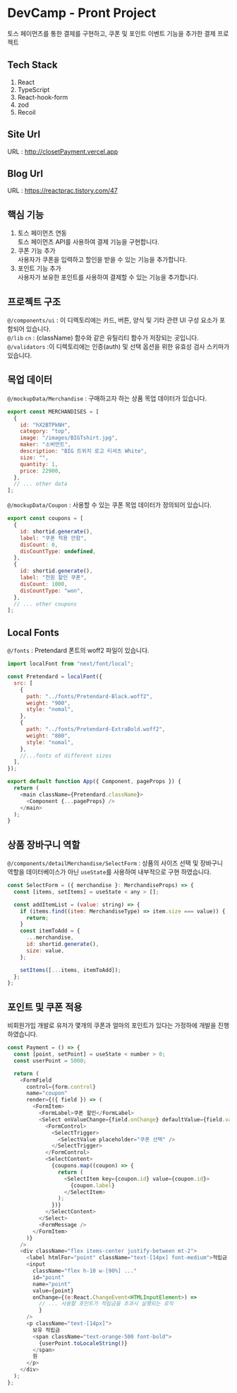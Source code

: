 # DevCamp - Pront Project

토스 페이먼츠를 통한 결제를 구현하고, 쿠폰 및 포인트 이벤트 기능을 추가한 결제 프로젝트

## Tech Stack

1. React
2. TypeScript
3. React-hook-form
4. zod
5. Recoil

## Site Url

URL : http://closetPayment.vercel.app

## Blog Url

URL : https://reactprac.tistory.com/47

## 핵심 기능

1. 토스 페이먼츠 연동<br/>
   토스 페이먼츠 API를 사용하여 결제 기능을 구현합니다.
2. 쿠폰 기능 추가<br/>
   사용자가 쿠폰을 입력하고 할인을 받을 수 있는 기능을 추가합니다.
3. 포인트 기능 추가<br/>
   사용자가 보유한 포인트를 사용하여 결제할 수 있는 기능을 추가합니다.

## 프로젝트 구조

`@/components/ui` : 이 디렉토리에는 카드, 버튼, 양식 및 기타 관련 UI 구성 요소가 포함되어 있습니다.<br>
`@/lib` `cn` : (className) 함수와 같은 유틸리티 함수가 저장되는 곳입니다.<br>
`@/validators` :이 디렉토리에는 인증(auth) 및 선택 옵션을 위한 유효성 검사 스키마가 있습니다.

## 목업 데이터

`@/mockupData/Merchandise` : 구매하고자 하는 상품 목업 데이터가 있습니다.

```js
export const MERCHANDISES = [
  {
    id: "hX2BTPkNH",
    category: "top",
    image: "/images/BIGTshirt.jpg",
    maker: "소버먼트",
    description: "BIG 트위치 로고 티셔츠 White",
    size: "",
    quantity: 1,
    price: 22900,
  },
  // ... other data
];
```

`@/mockupData/Coupon` : 사용할 수 있는 쿠폰 목업 데이터가 정의되어 있습니다.

```js
export const coupons = [
  {
    id: shortid.generate(),
    label: "쿠폰 적용 안함",
    disCount: 0,
    disCountType: undefined,
  },
  {
    id: shortid.generate(),
    label: "천원 할인 쿠폰",
    disCount: 1000,
    disCountType: "won",
  },
  // ... other coupons
];
```

## Local Fonts

`@/fonts` : Pretendard 폰트의 woff2 파일이 있습니다.

```js
import localFont from "next/font/local";

const Pretendard = localFont({
  src: [
    {
      path: "../fonts/Pretendard-Black.woff2",
      weight: "900",
      style: "nomal",
    },
    {
      path: "../fonts/Pretendard-ExtraBold.woff2",
      weight: "800",
      style: "nomal",
    },
    //...fonts of different sizes
  ],
});

export default function App({ Component, pageProps }) {
  return (
    <main className={Pretendard.className}>
      <Component {...pageProps} />
    </main>
  );
}
```

## 상품 장바구니 역할

`@/components/detailMerchandise/SelectForm` : 상품의 사이즈 선택 및 장바구니 역할을 데이터베이스가 아닌 `useState`를 사용하여 내부적으로 구현 하였습니다.

```js
const SelectForm = ({ merchandise }: MerchandiseProps) => {
  const [items, setItems] = useState < any > [];

  const addItemList = (value: string) => {
    if (items.find((item: MerchandiseType) => item.size === value)) {
      return;
    }
    const itemToAdd = {
      ...merchandise,
      id: shortid.generate(),
      size: value,
    };

    setItems([...items, itemToAdd]);
  };
};
```

## 포인트 및 쿠폰 적용

비회원가입 개발로 유저가 몇개의 쿠폰과 얼마의 포인트가 있다는 가정하에 개발을 진행 하였습니다.

```js
const Payment = () => {
  const [point, setPoint] = useState < number > 0;
  const userPoint = 5000;

  return (
    <FormField
      control={form.control}
      name="coupon"
      render={({ field }) => (
        <FormItem>
          <FormLabel>쿠폰 할인</FormLabel>
          <Select onValueChange={field.onChange} defaultValue={field.value}>
            <FormControl>
              <SelectTrigger>
                <SelectValue placeholder="쿠폰 선택" />
              </SelectTrigger>
            </FormControl>
            <SelectContent>
              {coupons.map((coupon) => {
                return (
                  <SelectItem key={coupon.id} value={coupon.id}>
                    {coupon.label}
                  </SelectItem>
                );
              })}
            </SelectContent>
          </Select>
          <FormMessage />
        </FormItem>
      )}
    />
    <div className="flex items-center justify-between mt-2">
      <label htmlFor="point" className="text-[14px] font-medium">적립금 사용</label>
      <input
        className="flex h-10 w-[90%] ..."
        id="point"
        name="point"
        value={point}
        onChange={(e:React.ChangeEvent<HTMLInputElement>) =>
          // ... 사용할 포인트가 적립금을 초과시 실행되는 로직
          }
      />
      <p className="text-[14px]">
        보유 적립금
        <span className="text-orange-500 font-bold">
          {userPoint.toLocaleString()}
        </span>
        원
      </p>
    </div>
  );
};
```
